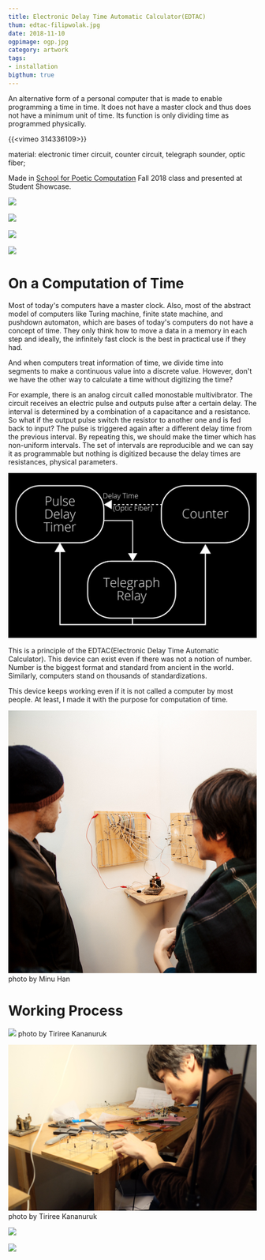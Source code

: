 ```yaml
---
title: Electronic Delay Time Automatic Calculator(EDTAC)
thum: edtac-filipwolak.jpg
date: 2018-11-10
ogpimage: ogp.jpg
category: artwork
tags:
- installation
bigthum: true
---
```

An alternative form of a personal computer that is made to enable programming a time in time. It does not have a master clock and thus does not have a minimum unit of time. Its function is only dividing time as programmed physically.

{{<vimeo 314336109>}}

material: electronic timer circuit, counter circuit, telegraph sounder, optic fiber;

Made in [School for Poetic Computation](https://sfpc.io) Fall 2018 class and presented at Student Showcase.

![](edtac21.JPG)

![](edtac22.JPG)

![](edtac23.JPG)

![](edtac24.JPG)

# On a Computation of Time

Most of today's computers have a master clock. Also, most of the abstract model of computers like Turing machine, finite state machine, and pushdown automaton, which are bases of today's computers do not have a concept of time. They only think how to move a data in a memory in each step and ideally, the infinitely fast clock is the best in practical use if they had.

And when computers treat information of time, we divide time into segments to make a continuous value into a discrete value. However, don't we have the other way to calculate a time without digitizing the time?

For example, there is an analog circuit called monostable multivibrator. The circuit receives an electric pulse and outputs pulse after a certain delay. The interval is determined by a combination of a capacitance and a resistance. So what if the output pulse switch the resistor to another one and is fed back to input? The pulse is triggered again after a different delay time from the previous interval. By repeating this, we should make the timer which has non-uniform intervals. The set of intervals are reproducible and we can say it as programmable but nothing is digitized because the delay times are resistances, physical parameters.

![edtac-video-spriteone](edtac-video-spriteone.png)

This is a principle of the EDTAC(Electronic Delay Time Automatic Calculator).
This device can exist even if there was not a notion of number. Number is the biggest format and standard from ancient in the world. Similarly, computers stand on thousands of standardizations.

This device keeps working even if it is not called a computer by most people. At least, I made it with the purpose for computation of time.

![](edtac-minu-han.jpg)
photo by Minu Han

# Working Process

![](edtac_working1.jpg)
photo by Tiriree Kananuruk

![](edtac_working2.jpg)
photo by Tiriree Kananuruk

![](edtac_progress.jpg)

![](edtac_progress2.jpg)
